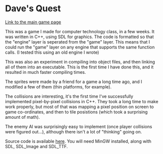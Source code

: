 Dave's Quest
===


[Link to the main game page](jacknoir.no-ip.org/game/)

This was a game I made for computer technology class, in a few weeks. It was written in C++, using SDL for graphics. The code is formatted so that the "engine" layer is seperated from the "game" layer.
This means that I could run the "game" layer on any engine that supports the same function calls. (I tested this using an old engine I wrote)

This was also an experiment in compiling into object files, and then linking all of them into an executable. This is the first time I have done this, and it resulted in much faster compiling times.

The sprites were made by a friend for a game a long time ago, and I modified a few of them (thin platforms, for example).

The collisions are interesting, it's the first time I've successfully implemented pixel-by-pixel collisions in C++. They took a long time to make work properly, but most of that was mapping a pixel position on screen to game co-ordinates, and then to tile posistions (which took a surprising amount of math).

The enemy AI was surprisingly easy to implement (once player collisions were figured out...), although there isn't a lot of "thinking" going on.

Source code is available [here](jacknoir.no-ip.org/game/code.zip). You will need MinGW installed, along with SDL, SDL_Image and SDL_TTF. 
